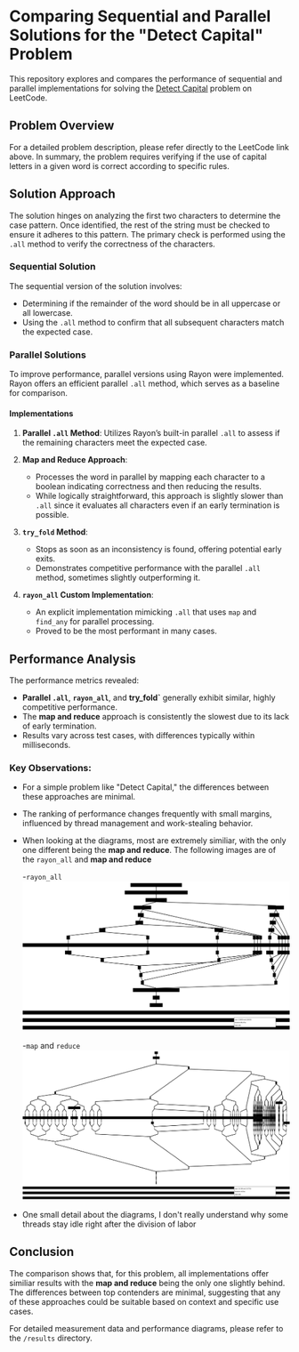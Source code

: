 # Comparing Sequential and Parallel Solutions for the "Detect Capital" Problem

This repository explores and compares the performance of sequential and parallel implementations for solving the [Detect Capital](https://leetcode.com/problems/detect-capital/description/) problem on LeetCode.

## Problem Overview

For a detailed problem description, please refer directly to the LeetCode link above. In summary, the problem requires verifying if the use of capital letters in a given word is correct according to specific rules.

## Solution Approach

The solution hinges on analyzing the first two characters to determine the case pattern. Once identified, the rest of the string must be checked to ensure it adheres to this pattern. The primary check is performed using the `.all` method to verify the correctness of the characters.

### Sequential Solution

The sequential version of the solution involves:
- Determining if the remainder of the word should be in all uppercase or all lowercase.
- Using the `.all` method to confirm that all subsequent characters match the expected case.

### Parallel Solutions

To improve performance, parallel versions using Rayon were implemented. Rayon offers an efficient parallel `.all` method, which serves as a baseline for comparison.

#### Implementations

1. **Parallel `.all` Method**:
   Utilizes Rayon’s built-in parallel `.all` to assess if the remaining characters meet the expected case.

2. **Map and Reduce Approach**:
   - Processes the word in parallel by mapping each character to a boolean indicating correctness and then reducing the results.
   - While logically straightforward, this approach is slightly slower than `.all` since it evaluates all characters even if an early termination is possible.

3. **`try_fold` Method**:
   - Stops as soon as an inconsistency is found, offering potential early exits.
   - Demonstrates competitive performance with the parallel `.all` method, sometimes slightly outperforming it.

4. **`rayon_all` Custom Implementation**:
   - An explicit implementation mimicking `.all` that uses `map` and `find_any` for parallel processing.
   - Proved to be the most performant in many cases.

## Performance Analysis

The performance metrics revealed:
- **Parallel `.all`**, **`rayon_all`**, and **try_fold`** generally exhibit similar, highly competitive performance.
- The **map and reduce** approach is consistently the slowest due to its lack of early termination.
- Results vary across test cases, with differences typically within milliseconds.

### Key Observations:
- For a simple problem like "Detect Capital," the differences between these approaches are minimal.
- The ranking of performance changes frequently with small margins, influenced by thread management and work-stealing behavior.
- When looking at the diagrams, most are extremely similiar, with the only one different being the **map and reduce**. The following images are of the `rayon_all` and **map and reduce** 

  -`rayon_all`
![Explict rayon all Diagram](./results/diagrams/rayon_all_half.svg)

  -`map` and `reduce` 
![Map Diagram](./results/diagrams/map_half.svg)

- One small detail about the diagrams, I don't really understand why some threads stay idle right after the division of labor

## Conclusion

The comparison shows that, for this problem, all implementations offer similiar results with the **map and reduce** being the only one slightly behind. The differences between top contenders are minimal, suggesting that any of these approaches could be suitable based on context and specific use cases.

For detailed measurement data and performance diagrams, please refer to the `/results` directory.
